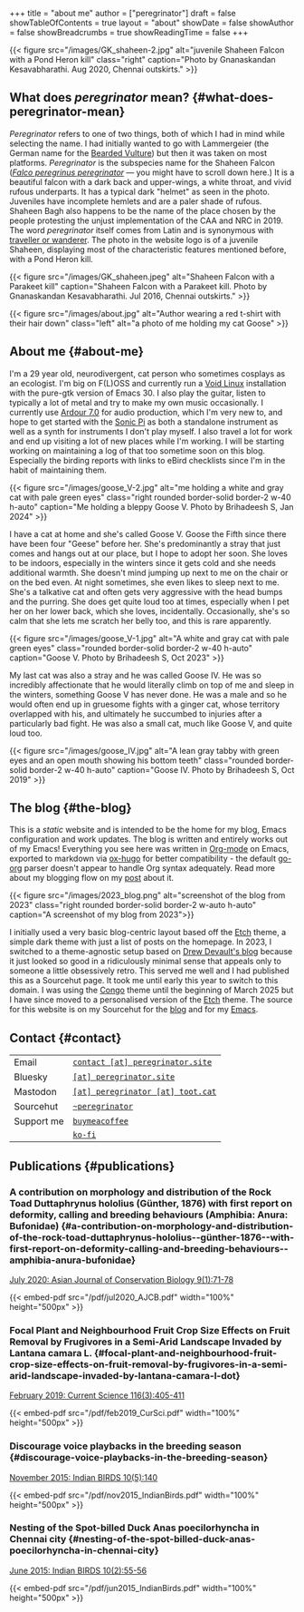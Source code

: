 +++
title = "about me"
author = ["peregrinator"]
draft = false
showTableOfContents = true
layout = "about"
showDate = false
showAuthor = false
showBreadcrumbs = true
showReadingTime = false
+++

{{< figure src="/images/GK_shaheen-2.jpg" alt="juvenile Shaheen Falcon with a Pond Heron kill" class="right" caption="Photo by Gnanaskandan Kesavabharathi. Aug 2020, Chennai outskirts." >}}


## What does _peregrinator_ mean? {#what-does-peregrinator-mean}

_Peregrinator_ refers to one of two things, both of which I had in mind
while selecting the name. I had initially wanted to go with
Lammergeier (the German name for the [Bearded Vulture](https://birdsoftheworld.org/bow/species/lammer1/cur/introduction)) but then it was
taken on most platforms. _Peregrinator_ is the subspecies name for the
Shaheen Falcon (_[Falco peregrinus peregrinator](https://birdsoftheworld.org/bow/species/perfal/cur/systematics#subsp)_ — you might have to
scroll down here.) It is a beautiful falcon with a dark back and
upper-wings, a white throat, and vivid rufous underparts. It has a
typical dark "helmet" as seen in the photo. Juveniles have incomplete
hemlets and are a paler shade of rufous. Shaheen Bagh also happens to
be the name of the place chosen by the people protesting the unjust
implementation of the CAA and NRC in 2019. The word _peregrinator_
itself comes from Latin and is synonymous with [traveller or
wanderer](https://www.merriam-webster.com/dictionary/peregrinator). The photo in the website logo is of a juvenile Shaheen,
displaying most of the characteristic features mentioned before, with
a Pond Heron kill.

{{< figure src="/images/GK_shaheen.jpeg" alt="Shaheen Falcon with a Parakeet kill" caption="Shaheen Falcon with a Parakeet kill. Photo by Gnanaskandan Kesavabharathi. Jul 2016, Chennai outskirts." >}}

{{< figure src="/images/about.jpg" alt="Author wearing a red t-shirt with their hair down" class="left" alt="a photo of me holding my cat Goose" >}}


## About me {#about-me}

I'm a 29 year old, neurodivergent, cat person who sometimes cosplays
as an ecologist. I'm big on F(L)OSS and currently run a [Void Linux](https://voidlinux.org)
installation with the pure-gtk version of Emacs 30. I also play the
guitar, listen to typically a lot of metal and try to make my own
music occasionally. I currently use [Ardour 7.0](https://ardour.org) for audio production,
which I'm very new to, and hope to get started with the [Sonic Pi](https://sonic-pi.net) as
both a standalone instrument as well as a synth for instruments I
don't play myself. I also travel a lot for work and end up visiting a
lot of new places while I'm working. I will be starting working on
maintaining a log of that too sometime soon on this blog. Especially
the birding reports with links to eBird checklists since I'm in the
habit of maintaining them.

{{< figure src="/images/goose_V-2.jpg" alt="me holding a white and gray cat with pale green eyes" class="right rounded border-solid border-2 w-40 h-auto" caption="Me holding a bleppy Goose V. Photo by Brihadeesh S, Jan 2024" >}}

I have a cat at home and she's called Goose V. Goose the Fifth since
there have been four "Geese" before her. She's predominantly a stray
that just comes and hangs out at our place, but I hope to adopt her
soon. She loves to be indoors, especially in the winters since it gets
cold and she needs additional warmth. She doesn't mind jumping up next
to me on the chair or on the bed even. At night sometimes, she even
likes to sleep next to me. She's a talkative cat and often gets very
aggressive with the head bumps and the purring. She does get quite
loud too at times, especially when I pet her on her lower back, which
she loves, incidentally. Occasionally, she's so calm that she lets me
scratch her belly too, and this is rare apparently.

{{< figure src="/images/goose_V-1.jpg" alt="A white and gray cat with pale green eyes" class="rounded border-solid border-2 w-40 h-auto" caption="Goose V. Photo by Brihadeesh S, Oct 2023" >}}

My last cat was also a stray and he was called Goose IV. He was so
incredibly affectionate that he would literally climb on top of me and
sleep in the winters, something Goose V has never done. He was a male
and so he would often end up in gruesome fights with a ginger cat,
whose territory overlapped with his, and ultimately he succumbed to
injuries after a particularly bad fight. He was also a small cat, much
like Goose V, and quite loud too.

{{< figure src="/images/goose_IV.jpg" alt="A lean gray tabby with green eyes and an open mouth showing his bottom teeth" class="rounded border-solid border-2 w-40 h-auto" caption="Goose IV. Photo by Brihadeesh S, Oct 2019" >}}


## The blog {#the-blog}

This is a _static_ website and is intended to be the home for my blog,
Emacs configuration and work updates. The blog is written and entirely
works out of my Emacs! Everything you see here was written in [Org-mode](https:orgmode.org)
on Emacs, exported to markdown via [ox-hugo](https://github.com/kaushalmodi/ox-hugo) for better compatibility -
the default [go-org](https://github.com/niklasfasching/go-org) parser doesn't appear to handle Org syntax
adequately. Read more about my blogging flow on my [post](/blog/2022/12/hugo-org-and-starting-over-at-a-new-blog.html) about it.

{{< figure src="/images/2023_blog.png" alt="screenshot of the blog from 2023" class="right rounded border-solid border-2 w-auto h-auto" caption="A screenshot of my blog from 2023">}}

I initially used a very basic blog-centric layout based off the [Etch](https://github.com/LukasJoswiak/etch/)
theme, a simple dark theme with just a list of posts on the homepage.
In 2023, I switched to a theme-agnostic setup based on [Drew Devault's
blog](https://drewdevault.com) because it just looked so good in a ridiculously minimal sense
that appeals only to someone a little obsessively retro. This served
me well and I had published this as a Sourcehut page. It took me until
early this year to switch to this domain. I was using the [Congo](https://github.com/jpanther/congo) theme
until the beginning of March 2025 but I have since moved to a
personalised version of the [Etch](https://github.com/LukasJoswiak/etch/) theme. The source for this website is
on my Sourcehut for the [blog](https://git.sr.ht/~peregrinator/peregrinator.site) and for my [Emacs](https://git.sr.ht/~peregrinator/emacs.peregrinator.site).


## Contact {#contact}

<style>
.contact
.table-number {
  display: none;
}
</style>

<div class="ox-hugo-table contact">

|            |                                                                        |
|------------|------------------------------------------------------------------------|
| Email      | [`contact [at] peregrinator.site`](mailto:contact@peregrinator.site)   |
| Bluesky    | [`[at] peregrinator.site`](https://bsky.app/profile/peregrinator.site) |
| Mastodon   | [`[at] peregrinator [at] toot.cat`](https://toot.cat/@peregrinator)    |
| Sourcehut  | [`~peregrinator`](https://git.sr.ht/~peregrinator)                     |
| Support me | [`buymeacoffee`](https://www.buymeacoffee.com/peregrinator)            |
|            | [`ko-fi`](https://ko-fi.com/peregrinator)                              |

</div>


## Publications {#publications}


### A contribution on morphology and distribution of the Rock Toad Duttaphrynus hololius (Günther, 1876) with first report on deformity, calling and breeding behaviours (Amphibia: Anura: Bufonidae) {#a-contribution-on-morphology-and-distribution-of-the-rock-toad-duttaphrynus-hololius--günther-1876--with-first-report-on-deformity-calling-and-breeding-behaviours--amphibia-anura-bufonidae}

[July 2020: Asian Journal of Conservation Biology 9(1):71-78](https://ajcb.in/archive_july_20.php)

{{< embed-pdf src="/pdf/jul2020_AJCB.pdf" width="100%" height="500px" >}}


### Focal Plant and Neighbourhood Fruit Crop Size Effects on Fruit Removal by Frugivores in a Semi-Arid Landscape Invaded by Lantana camara L. {#focal-plant-and-neighbourhood-fruit-crop-size-effects-on-fruit-removal-by-frugivores-in-a-semi-arid-landscape-invaded-by-lantana-camara-l-dot}

[February 2019: Current Science 116(3):405-411](https://www.jstor.org/stable/e27137849)

{{< embed-pdf src="/pdf/feb2019_CurSci.pdf" width="100%" height="500px" >}}


### Discourage voice playbacks in the breeding season {#discourage-voice-playbacks-in-the-breeding-season}

[November 2015: Indian BIRDS 10(5):140](https://indianbirds.in/vol-10-no-5/)

{{< embed-pdf src="/pdf/nov2015_IndianBirds.pdf" width="100%" height="500px" >}}


### Nesting of the Spot-billed Duck Anas poecilorhyncha in Chennai city {#nesting-of-the-spot-billed-duck-anas-poecilorhyncha-in-chennai-city}

[June 2015: Indian BIRDS 10(2):55-56](https://indianbirds.in/vol-10-no-2/)

{{< embed-pdf src="/pdf/jun2015_IndianBirds.pdf" width="100%" height="500px" >}}
